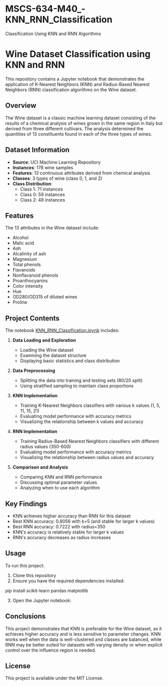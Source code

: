 # MSCS-634-M40_-KNN_RNN_Classification
Classification Using KNN and RNN Algorithms


# Wine Dataset Classification using KNN and RNN

This repository contains a Jupyter notebook that demonstrates the application of K-Nearest Neighbors (KNN) and Radius-Based Nearest Neighbors (RNN) classification algorithms on the Wine dataset.

## Overview

The Wine dataset is a classic machine learning dataset consisting of the results of a chemical analysis of wines grown in the same region in Italy but derived from three different cultivars. The analysis determined the quantities of 13 constituents found in each of the three types of wines.

## Dataset Information

- **Source**: UCI Machine Learning Repository
- **Instances**: 178 wine samples
- **Features**: 13 continuous attributes derived from chemical analysis
- **Classes**: 3 types of wine (class 0, 1, and 2)
- **Class Distribution**: 
  - Class 1: 71 instances
  - Class 0: 59 instances
  - Class 2: 48 instances

## Features

The 13 attributes in the Wine dataset include:
- Alcohol
- Malic acid
- Ash
- Alcalinity of ash
- Magnesium
- Total phenols
- Flavanoids
- Nonflavanoid phenols
- Proanthocyanins
- Color intensity
- Hue
- OD280/OD315 of diluted wines
- Proline

## Project Contents

The notebook [KNN_RNN_Classification.ipynb](KNN_RNN_Classification.ipynb) includes:

1. **Data Loading and Exploration**
   - Loading the Wine dataset
   - Examining the dataset structure
   - Displaying basic statistics and class distribution

2. **Data Preprocessing**
   - Splitting the data into training and testing sets (80/20 split)
   - Using stratified sampling to maintain class proportions

3. **KNN Implementation**
   - Training K-Nearest Neighbors classifiers with various k values (1, 5, 11, 15, 21)
   - Evaluating model performance with accuracy metrics
   - Visualizing the relationship between k values and accuracy

4. **RNN Implementation**
   - Training Radius-Based Nearest Neighbors classifiers with different radius values (350-600)
   - Evaluating model performance with accuracy metrics
   - Visualizing the relationship between radius values and accuracy

5. **Comparison and Analysis**
   - Comparing KNN and RNN performance
   - Discussing optimal parameter values
   - Analyzing when to use each algorithm

## Key Findings

- KNN achieves higher accuracy than RNN for this dataset
- Best KNN accuracy: 0.8056 with k=5 (and stable for larger k values)
- Best RNN accuracy: 0.7222 with radius=350
- KNN's accuracy is relatively stable for larger k values
- RNN's accuracy decreases as radius increases

## Usage

To run this project:

1. Clone this repository
2. Ensure you have the required dependencies installed:


pip install scikit-learn pandas matplotlib

3. Open the Jupyter notebook:


## Conclusions

This project demonstrates that KNN is preferable for the Wine dataset, as it achieves higher accuracy and is less sensitive to parameter changes. KNN works well when the data is well-clustered and classes are balanced, while RNN may be better suited for datasets with varying density or when explicit control over the influence region is needed.

## License

This project is available under the MIT License.
